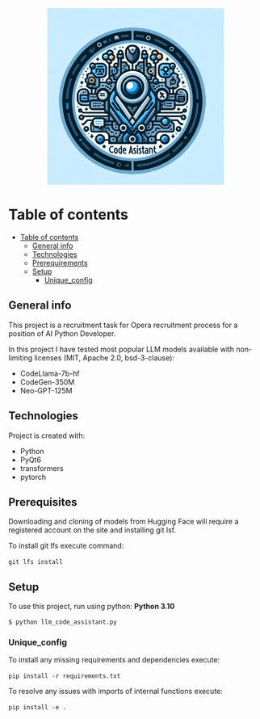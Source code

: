 <p align="center">
  <img src="docs/code_assistant_logo.png" width="350" title="hover text" alt="MUZG logo">
</p>

# Table of contents
- [Table of contents](#table-of-contents)
  - [General info](#general-info)
  - [Technologies](#technologies)
  - [Prerequirements](#prerequirements)
  - [Setup](#setup)
    - [Unique\_config](#unique_config)

## General info
This project is a recruitment task for Opera recruitment process for a position of AI Python Developer.

In this project I have tested most popular LLM models available with non-limiting 
licenses (MIT, Apache 2.0, bsd-3-clause):

* CodeLlama-7b-hf
* CodeGen-350M
* Neo-GPT-125M

## Technologies
Project is created with:
* Python
* PyQt6
* transformers
* pytorch

## Prerequisites
Downloading and cloning of models from Hugging Face will require a registered account on the site and installing git lsf.

To install git lfs execute command:

```git lfs install```

## Setup
To use this project, run using python:
**Python 3.10**

```
$ python llm_code_assistant.py
```

### Unique_config

To install any missing requirements and dependencies execute:

```pip install -r requirements.txt```

To resolve any issues with imports of internal functions execute:

```pip install -e .```